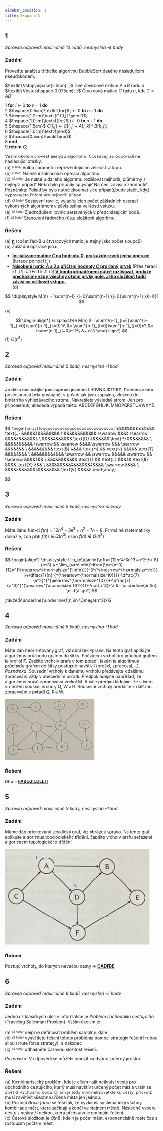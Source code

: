 ```yaml
---
sidebar_position: 1
title: Skupina A
---
```


## 1

*Správná odpověď macimálně 13 bodů, nesmyslná -4 body*

### Zadání

Proveďte analýzu třídícího algoritmu BubbleSort daného následujícím pseudokódem.

$\textbf{Vstup\hspace{0.3cm}: }$ Dvě čtvercové matice $\textit{A}$ a $\textit{B}$ řádu $n$ <br />
$\textbf{Výstup\hspace{0.075cm}: }$ Čtvercová matice $\textit{C}$ řádu $n$, kde $\textit{C} = \textit{AB}$ <br />

1 $\textbf{for}$ $\textit{i}$ $\gets$ 0 $\textbf{to}$ $\textit{n} - 1$  $\textbf{do}$ <br />
2 $\hspace{0.5cm}\textbf{for}$ $\textit{j}$ $\gets$ $0$ $\textbf{to}$ $\textit{n} - 1$  $\textbf{do}$ <br />
3 $\hspace{1.0cm}\textit{C}[i,j] \gets 0$; <br />
4 $\hspace{1.0cm}\textbf{for}$ $\textit{j}$ $\gets$ $0$ $\textbf{to}$ $\textit{n} - 1$  $\textbf{do}$ <br />
5 $\hspace{1.5cm}$ $\textit{C}[i,j]$ $\gets$ $\textit{C}[i,j] + \textit{A}[i,k] * \textit{B}[k,j]$; <br />
6 $\hspace{1.0cm}\textbf{end}$<br />
7 $\hspace{0.5cm}\textbf{end}$<br />
8 $\textbf{end}$<br />
9 $\textbf{return}$ $\textit{C}$;<br />

Vaším úkolem provést analýzu algoritmu. Očekávají se odpovědi na následující otázky: <br />
(a) <sup><sub>*(1 bod)*</sub></sup> Volba parametru reprezentujícího velikost vstupu. <br />
(b) <sup><sub>*(1 bod)*</sub></sup> Nalezení základních operací algoritmu. <br />
(c) <sup><sub>*(3 body)*</sub></sup> Je nutné u daného algoritmu rozlišovat nejhorší, průměrný a nejlepší případ? Nebo tyto případy splývají? Na čem závisí rozhodnutí? Poznámka: Pokud by bylo nutné zkoumat více případů,bude stačit, když vypracujete řešení pro nejhorší případ. <br />
(d) <sup><sub>*(3 body)*</sub></sup> Sestavení rovnic, vyjadřujících počet základních operací vykonaných algoritmem v závislostina velikosti vstupu. <br />
(e) <sup><sub>*(3 body)*</sub></sup> Zjednodušení rovnic sestavených v předcházejícím bodě. <br />
(f) <sup><sub>*(2 body)*</sub></sup> Stanovení řádového růstu složitosti algoritmu.

### Řešení

(a) <u>**n**</u> (počet řádků u čtvercových matic je stejný jako počet sloupců) <br />
(b) Základní operace jsou:
- ‎<u>**Inicializace matice $C$ na hodnotu 0, pro každý prvek jedna operace**</u> (Iterace pomocí i,j)
- ‎<u>**Násobení matic $A$ a $B$ a přičtení hodnoty $C$ pro daný prvek**</u> (Přes iteraci k)
[//]: # (End list)
(c) <u>**V tomto případě není nutné rozlišovat, protože procházíme vždy všechny okolní prvky pole. Jeho složitost tudíž závisí na velikosti vstupu.**</u> <br />
(d) 

$$
\displaystyle M(n) = \sum^{n-1}_{i=0}\sum^{n-1}_{j=0}\sum^{n-1}_{k=0}1
$$

(e)

$$
\begin{align*}
\displaystyle M(n) &= \sum^{n-1}_{i=0}\sum^{n-1}_{j=0}\sum^{n-1}_{k=0}1\\
&= \sum^{n-1}_{i=0}\sum^{n-1}_{j=0}n\\
&= \sum^{n-1}_{i=0}n^2\\
&= n^3
\end{align*}
$$
(f) $O(n^3)$ <br />

## 2

*Správná odpověď maximálně 5 bodů, nesmyslná -1 bod*

### Zadání

Je dána následující posloupnost písmen: LHRVNXJDTFBP. Písmena z této posloupnosti byla postupně, v pořadí jak jsou zapsána, vložena do binárního vyhledávacího stromu. Nakreslete výsledný strom. Jen pro připomenutí, abeceda vypadá takto: ABCDEFGHIJKLMNOPQRSTUVWXYZ.

### Řešení


$$
\begin{array}{cccccccccccccccccccccccccccccc}
&&&&&&&&&&&&&& \text{J} &&&&&&&&&&&&&& \\
&&&&&&&&&&&& \swarrow &&&& \searrow &&&&&&&&&&&& \\
&&&&&&&&&&& \text{D} &&&&&&& \text{P} &&&&&&&& \\
&&&&&&&&&& \swarrow && \searrow &&&& \swarrow &&& \searrow &&&&&&& \\
&&&&&&&&& \text{B} &&&& \text{H} && \text{N} &&&&& \text{T} &&&&&&&& \\
&&&&&&&&&&&& \swarrow && \swarrow &&&&& \swarrow && \searrow &&&&&&& \\
&&&&&&&&&&& \text{F} && \text{L} &&&&& \text{R} &&&& \text{X} &&& \\
&&&&&&&&&&&&&&&&&&&&& \swarrow &&&& \\
&&&&&&&&&&&&&&&&&&&& \text{V} &&&&&
\end{array}

$$

## 3

*Správná odpověď maximálně 5 bodů, nesmyslná -2 body*

### Zadání

Máte dánu funkci $f(n) = 12n^4 - 3n^3 + n^2 - 7n - 8$. Formálně matematicky dokažte, zda platí $f(n)\in \Omega(n^3)$ nebo $f(n)\notin \Omega(n^3)$

### Řešení

$$
\begin{align*}
\displaystyle
\lim_{n\to\infin}\dfrac{12n^4-3n^3+n^2-7n-8}{n^3} &= \lim_{n\to\infin}\dfrac{\not{n^3}(12n^{^{\nearrow^{\normalsize^{\infin}}}}-3^{^{\nearrow^{\normalsize^{c}}}}+\dfrac{1}{n}^{^{\nearrow^{\normalsize^{0}}}}-\dfrac{7}{n^2}^{^{\nearrow^{\normalsize^{0}}}}-\dfrac{8}{n^3}^{^{\nearrow^{\normalsize^{0}}}})}{\not{n^3}} \\
&= \underline{\infin}
\end{align*}
$$

,takže $\underline{\underline{f(n)\in \Omega(n^3)}}$

## 4

*Správná odpověď maximálně 5 bodů, nesmyslná -1 bod*

### Zadání

Máte dán neorientovaný graf, viz obrázek vpravo. Na tento graf aplikujte algoritmus průchodu grafem do šířky. Počáteční vrchol pro průchod grafem je vrchol **F**. Zapište vrcholy grafu v tom pořadí, jakém je algoritmus průchodu grafem do šířky postupně navštívil (prošel, zpracoval,...). *Poznámka*: Sousední vrcholy k danému vrcholu předávejte k dalšímu zpracování vždy v abecedním pořadí. Předpokládejme například, že algoritmus právě zpracovává vrchol M. A dále předpokládejme, že s tímto vrcholem sousedí vrcholy Q, W a R. Sousední vrcholy předáme k dalšímu zpracování v pořadí Q, R a W.

![](./graphs/unoriented_B.png)

### Řešení

BFS = <u>**FABGJICDLEH**</u>

## 5

*Správná odpověď maximálně 3 body, nesmyslná -1 bod*

### Zadání

Máme dán orientovaný acyklický graf, viz obrázek vpravo. Na tento graf aplikujte algoritmus topologiského třídění. Zapište vrcholy grafu seřazené algoritmem topologického třídění.


![](./graphs/oriented_A.png)

### Řešení

Postup: vrcholy, do kterých nevedou cesty $\Rightarrow$ <u>**CADFBE**</u>

## 6

*Správná odpověď maximálně 9 bodů, nesmyslná -3 body*

### Zadání

Jednou z klasických úloh v informatice je *Problém obchodního cestujícího* (Traveling Salesman Problem). Vaším úkolem je: <br />

(a) <sup><sub>*(3 body)*</sub></sup> nejprve definovat problém samotný, dále <br />
(b) <sup><sub>*(3 body)*</sub></sup> vysvětlete řešení tohoto problému pomocí strategie řešení hrubou silou (brute force strategy), a nakonec <br />
(c) <sup><sub>*(3 body)*</sub></sup> odhadněte časovou složitost řešení. <br />

*Poznámka*: V odpovědi se můžete omezit na dvourozměrný prostor.

### Řešení

(a) Kombinaristický problém, kde je cílem najít nejkratsí cestu pro obchodního cestujícího, který musí navštívit určený počet míst a vrátit se zpět di výchozího bodu. Cílem je tedy minimalizovat délku cesty, přičemž musí navštívit všechna uřčená místa jen jednou. <br />
(b) Pomocí *Brute force* se řeší tak, že vyzkouší systematicky všchny kombinace měst, které začínají a končí ve stejném městě. Následně vybere cestu s nejkratší délkou, která představuje optimální řešení. <br />
(c) Časová složitost je $O(n!)$, kde $n$ je počet měst, exponenciálně roste čas s rostoucím počtem měst.
